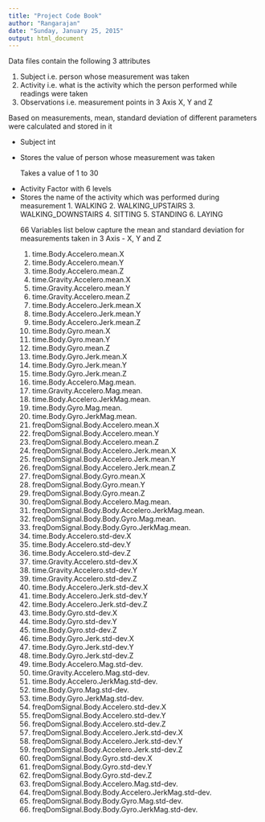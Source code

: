 ```yaml
---
title: "Project Code Book"
author: "Rangarajan"
date: "Sunday, January 25, 2015"
output: html_document
---
```


Data files contain the following 3 attributes
1. Subject i.e. person whose measurement was taken
2. Activity i.e. what is the activity which the person performed while readings were taken
3. Observations i.e. measurement points in 3 Axis X, Y and Z

Based on measurements, mean, standard deviation of different parameters were calculated and stored in it

<ul>
<li>Subject int</li>
<li>  <p>Stores the value of person whose measurement was taken</p>
  <p>Takes a value of 1 to 30</p></li>
</ul>

<ul>
<li>Activity Factor with 6 levels
<li>   Stores the name of the activity which was performed during measurement
1.            WALKING
2.   WALKING_UPSTAIRS
3. WALKING_DOWNSTAIRS
4.            SITTING
5.           STANDING
6.             LAYING
</ul>

<ul>
66 Variables list below capture the mean and standard deviation for measurements taken in 3 Axis - X, Y and Z

01. time.Body.Accelero.mean.X
02.	time.Body.Accelero.mean.Y
03.	time.Body.Accelero.mean.Z
04.	time.Gravity.Accelero.mean.X
05.	time.Gravity.Accelero.mean.Y
06.	time.Gravity.Accelero.mean.Z
07.	time.Body.Accelero.Jerk.mean.X
08.	time.Body.Accelero.Jerk.mean.Y
09.	time.Body.Accelero.Jerk.mean.Z
10.	time.Body.Gyro.mean.X
11.	time.Body.Gyro.mean.Y
12.	time.Body.Gyro.mean.Z
13.	time.Body.Gyro.Jerk.mean.X
14.	time.Body.Gyro.Jerk.mean.Y
15.	time.Body.Gyro.Jerk.mean.Z
16.	time.Body.Accelero.Mag.mean.
17.	time.Gravity.Accelero.Mag.mean.
18.	time.Body.Accelero.JerkMag.mean.
19.	time.Body.Gyro.Mag.mean.
20.	time.Body.Gyro.JerkMag.mean.
21.	freqDomSignal.Body.Accelero.mean.X
22.	freqDomSignal.Body.Accelero.mean.Y
23.	freqDomSignal.Body.Accelero.mean.Z
24.	freqDomSignal.Body.Accelero.Jerk.mean.X
25.	freqDomSignal.Body.Accelero.Jerk.mean.Y
26.	freqDomSignal.Body.Accelero.Jerk.mean.Z
27.	freqDomSignal.Body.Gyro.mean.X
28.	freqDomSignal.Body.Gyro.mean.Y
29.	freqDomSignal.Body.Gyro.mean.Z
30.	freqDomSignal.Body.Accelero.Mag.mean.
31.	freqDomSignal.Body.Body.Accelero.JerkMag.mean.
32.	freqDomSignal.Body.Body.Gyro.Mag.mean.
33.	freqDomSignal.Body.Body.Gyro.JerkMag.mean.
34.	time.Body.Accelero.std-dev.X
35.	time.Body.Accelero.std-dev.Y
36.	time.Body.Accelero.std-dev.Z
37.	time.Gravity.Accelero.std-dev.X
38.	time.Gravity.Accelero.std-dev.Y
39.	time.Gravity.Accelero.std-dev.Z
40.	time.Body.Accelero.Jerk.std-dev.X
41.	time.Body.Accelero.Jerk.std-dev.Y
42.	time.Body.Accelero.Jerk.std-dev.Z
43.	time.Body.Gyro.std-dev.X
44.	time.Body.Gyro.std-dev.Y
45.	time.Body.Gyro.std-dev.Z
46.	time.Body.Gyro.Jerk.std-dev.X
47.	time.Body.Gyro.Jerk.std-dev.Y
48.	time.Body.Gyro.Jerk.std-dev.Z
49.	time.Body.Accelero.Mag.std-dev.
50.	time.Gravity.Accelero.Mag.std-dev.
51.	time.Body.Accelero.JerkMag.std-dev.
52.	time.Body.Gyro.Mag.std-dev.
53.	time.Body.Gyro.JerkMag.std-dev.
54.	freqDomSignal.Body.Accelero.std-dev.X
55.	freqDomSignal.Body.Accelero.std-dev.Y
56.	freqDomSignal.Body.Accelero.std-dev.Z
57.	freqDomSignal.Body.Accelero.Jerk.std-dev.X
58.	freqDomSignal.Body.Accelero.Jerk.std-dev.Y
59.	freqDomSignal.Body.Accelero.Jerk.std-dev.Z
60.	freqDomSignal.Body.Gyro.std-dev.X
61.	freqDomSignal.Body.Gyro.std-dev.Y
62.	freqDomSignal.Body.Gyro.std-dev.Z
63.	freqDomSignal.Body.Accelero.Mag.std-dev.
64.	freqDomSignal.Body.Body.Accelero.JerkMag.std-dev.
65.	freqDomSignal.Body.Body.Gyro.Mag.std-dev.
66.	freqDomSignal.Body.Body.Gyro.JerkMag.std-dev.

</ul>

